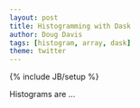 ```yaml
---
layout: post
title: Histogramming with Dask
author: Doug Davis
tags: [histogram, array, dask]
theme: twitter
---
```


{% include JB/setup %}

Histograms are ...
